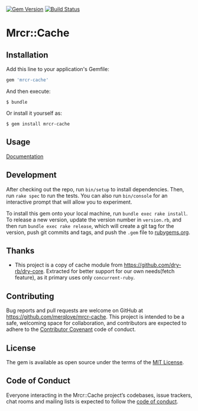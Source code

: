 [![Gem Version](https://badge.fury.io/rb/mrcr-cache.svg)](https://badge.fury.io/rb/mrcr-cache)
[![Build Status](https://travis-ci.org/merqlove/mrcr-cache.svg?branch=master)](https://travis-ci.org/merqlove/mrcr-cache)

# Mrcr::Cache

## Installation

Add this line to your application's Gemfile:

```ruby
gem 'mrcr-cache'
```

And then execute:

    $ bundle

Or install it yourself as:

    $ gem install mrcr-cache

## Usage

[Documentation](http://www.rubydoc.info/gems/mrcr-cache)

## Development

After checking out the repo, run `bin/setup` to install dependencies. Then, run `rake spec` to run the tests. You can also run `bin/console` for an interactive prompt that will allow you to experiment.

To install this gem onto your local machine, run `bundle exec rake install`. To release a new version, update the version number in `version.rb`, and then run `bundle exec rake release`, which will create a git tag for the version, push git commits and tags, and push the `.gem` file to [rubygems.org](https://rubygems.org).

## Thanks

- This project is a copy of cache module from https://github.com/dry-rb/dry-core.
  Extracted for better support for our own needs(fetch feature), as it primary uses only `concurrent-ruby`.

## Contributing

Bug reports and pull requests are welcome on GitHub at https://github.com/merqlove/mrcr-cache. This project is intended to be a safe, welcoming space for collaboration, and contributors are expected to adhere to the [Contributor Covenant](http://contributor-covenant.org) code of conduct.

## License

The gem is available as open source under the terms of the [MIT License](http://opensource.org/licenses/MIT).

## Code of Conduct

Everyone interacting in the Mrcr::Cache project’s codebases, issue trackers, chat rooms and mailing lists is expected to follow the [code of conduct](https://github.com/merqlove/mrcr-cache/blob/master/CODE_OF_CONDUCT.md).
